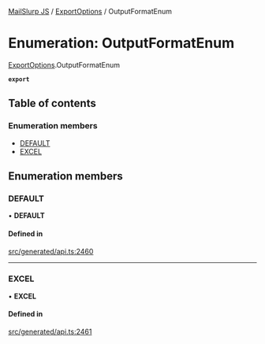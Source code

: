 [MailSlurp JS](../README.md) / [ExportOptions](../modules/ExportOptions.md) / OutputFormatEnum

# Enumeration: OutputFormatEnum

[ExportOptions](../modules/ExportOptions.md).OutputFormatEnum

**`export`**

## Table of contents

### Enumeration members

- [DEFAULT](ExportOptions.OutputFormatEnum.md#default)
- [EXCEL](ExportOptions.OutputFormatEnum.md#excel)

## Enumeration members

### DEFAULT

• **DEFAULT**

#### Defined in

[src/generated/api.ts:2460](https://github.com/mailslurp/mailslurp-client/blob/004c609/src/generated/api.ts#L2460)

___

### EXCEL

• **EXCEL**

#### Defined in

[src/generated/api.ts:2461](https://github.com/mailslurp/mailslurp-client/blob/004c609/src/generated/api.ts#L2461)

